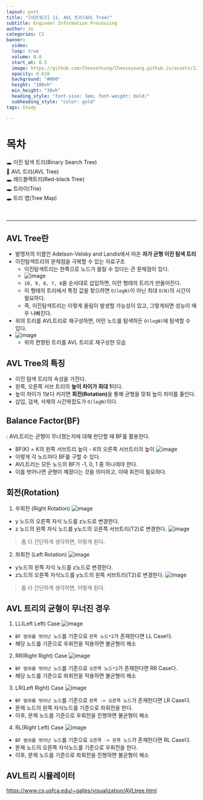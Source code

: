 ```yaml
---
layout: post
title: "[네트워크] 11. AVL 트리(AVL Tree)"
subtitle: Engineer Information Processing
author: Jo
categories: CS
banner:
  video: 
  loop: true
  volume: 0.8
  start_at: 8.5
  image: https://github.com/CheeseYoung/Cheeseyoung.github.io/assets/132384527/286d18f6-94ae-4f42-bd2b-0b3a81633bf5
  opacity: 0.618
  background: "#000"
  height: "100vh"
  min_height: "38vh"
  heading_style: "font-size: 3em; font-weight: bold;"
  subheading_style: "color: gold"
tags: Study

---
```


# 목차
🕳 이진 탐색 트리(Binary Search Tree) <br>
📌 AVL 트리(AVL Tree) <br>
🕳 레드블랙트리(Red-black Tree) <br>
🕳 트라이(Trie) <br>
🕳 트리 맵(Tree Map) <br>


<br>
<hr>

## AVL Tree란
- 발명자의 이름인 Adelson-Velsky and Landis에서 따온 <b>자가 균형 이진 탐색 트리</b>
- 이진탐색트리의 문제점을 극복할 수 있는 자료구조
  - 이진탐색트리는 한쪽으로 노드가 쏠릴 수 있다는 큰 문제점이 있다.
  - ![image](https://github.com/CheeseYoung/Cheeseyoung.github.io/assets/132384527/c3035680-1f14-4f23-a0e0-8f56704f6a30)
  - ``10, 9, 8, 7, 6``을 순서대로 삽입하면, 이런 형태의 트리가 만들어진다.
  - 이 형태의 트리에서 특정 값을 찾으려면 ``O(logN)``이 아닌 최대 ``O(N)``의 시간이 필요하다.
  - 즉, 이진탐색트리는 이렇게 쏠림이 발생할 가능성이 있고, 그렇게되면 성능이 매우 나빠진다.
- 위의 트리를 AVL트리로 재구성하면, 어떤 노드를 탐색하든 ``O(logN)``에 탐색할 수 있다.
- ![image](https://github.com/CheeseYoung/Cheeseyoung.github.io/assets/132384527/a08438ac-6ab6-4d80-b8bf-106fcf510b80)
  - 위의 편향된 트리를 AVL 트리로 재구성한 모습

## AVL Tree의 특징
- 이진 탐색 트리의 속성을 가진다.
- 왼쪽, 오른쪽 서브 트리의 <b>높이 차이가 최대 1</b>이다.
- 높이 차이가 1보다 커지면 <b>회전(Rotation)</b>을 통해 균형을 맞춰 높이 차이를 줄인다.
- 삽입, 검색, 삭제의 시간복잡도가 ``O(logN)``이다. 

## Balance Factor(BF)
: AVL트리는 균형이 무너졌는지에 대해 판단할 때 BF를 활용한다.
- BF(K) = K의 왼쪽 서브트리 높이 - K의 오른쪽 서브트리의 높이
![image](https://github.com/CheeseYoung/Cheeseyoung.github.io/assets/132384527/047d0a6e-965d-4edb-a95e-e24b4ef65015)
- 이렇게 각 노드마다 BF를 구할 수 있다.
- AVL트리는 모든 노드의 BF가 -1, 0, 1 중 하나여야 한다.
- 이를 벗어나면 균형이 꺠졌다는 것을 의미하고, 이때 회전이 필요하다.

## 회전(Rotation)
1. 우회전 (Right Rotation)
![image](https://github.com/CheeseYoung/Cheeseyoung.github.io/assets/132384527/286d18f6-94ae-4f42-bd2b-0b3a81633bf5)
- y 노드의 오른쪽 자식 노드를 z노드로 변경한다.
- z 노드의 왼쪽 자식 노드를 y노드의 오른쪽 서브트리(T2)로 변경한다.
![image](https://github.com/CheeseYoung/Cheeseyoung.github.io/assets/132384527/6f4405c8-e279-421c-95f1-3513d6b0e911)
> 좀 더 간단하게 생각하면, 이렇게 된다. 

2. 좌회전 (Left Rotation)
![image](https://github.com/CheeseYoung/Cheeseyoung.github.io/assets/132384527/44011792-0c02-4c2c-82a2-0963932f3149)
- y노드의 왼쪽 자식 노드를 z노드로 변경한다.
- z노드의 오른쪽 자식노드를 y노드의 왼쪽 서브트리(T2)로 변경한다.
![image](https://github.com/CheeseYoung/Cheeseyoung.github.io/assets/132384527/09a71122-9154-44fe-b738-e5e58481aa12)
> 좀 더 간단하게 생각하면, 이렇게 된다.

## AVL 트리의 균형이 무너진 경우
1. LL(Left Left) Case
![image](https://github.com/CheeseYoung/Cheeseyoung.github.io/assets/132384527/075e507c-a62d-4375-9080-3c22f094b7e7)
- ``BF 범위를 벗어난 노드``를 기준으로 ``왼쪽 노드*2``가 존재한다면 LL Case다.
- 해당 노드를 기준으로 우회전을 적용하면 불균형이 해소

2. RR(Right Right) Case
![image](https://github.com/CheeseYoung/Cheeseyoung.github.io/assets/132384527/8eda6b24-e519-40b4-9be4-47aa257590e7)
- ``BF 범위를 벗어난 노드``를 기준으로 ``오른쪽 노드*2``가 존재한다면 RR Case다.
- 해당 노드를 기준으로 좌회전을 적용하면 불균형이 해소

3. LR(Left Right) Case
![image](https://github.com/CheeseYoung/Cheeseyoung.github.io/assets/132384527/9293e22d-f7e0-4623-b831-65cf0ee03708)
- ``BF 범위를 벗어난 노드``를 기준으로 ``왼쪽 -> 오른쪽 노드``가 존재한다면 LR Case다.
- 문제 노드의 왼쪽 자식노드를 기준으로 좌회전을 한다.
- 이후, 문제 노드를 기준으로 우회전을 진행하면 불균형이 해소 

4. RL(Right Left) Case
![image](https://github.com/CheeseYoung/Cheeseyoung.github.io/assets/132384527/f7423ac7-b032-4c4c-954c-c35bb59d5a59)
- ``BF 범위를 벗어난 노드``를 기준으로 ``오른쪽 -> 왼쪽 노드``가 존재한다면 RL Case다.
- 문제 노드의 오른쪽 자식노드를 기준으로 우회전을 한다.
- 이후, 문제 노드를 기준으로 좌회전을 진행하면 불균형이 해소 


## AVL트리 시뮬레이터
<a href = "https://www.cs.usfca.edu/~galles/visualization/AVLtree.html">https://www.cs.usfca.edu/~galles/visualization/AVLtree.html</a>








